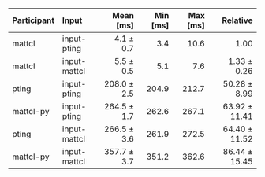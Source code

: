 | Participant | Input | Mean [ms] | Min [ms] | Max [ms] | Relative |
|:---|:---|---:|---:|---:|---:|
| mattcl | input-pting | 4.1 ± 0.7 | 3.4 | 10.6 | 1.00 |
| mattcl | input-mattcl | 5.5 ± 0.5 | 5.1 | 7.6 | 1.33 ± 0.26 |
| pting | input-pting | 208.0 ± 2.5 | 204.9 | 212.7 | 50.28 ± 8.99 |
| mattcl-py | input-pting | 264.5 ± 1.7 | 262.6 | 267.1 | 63.92 ± 11.41 |
| pting | input-mattcl | 266.5 ± 3.6 | 261.9 | 272.5 | 64.40 ± 11.52 |
| mattcl-py | input-mattcl | 357.7 ± 3.7 | 351.2 | 362.6 | 86.44 ± 15.45 |
